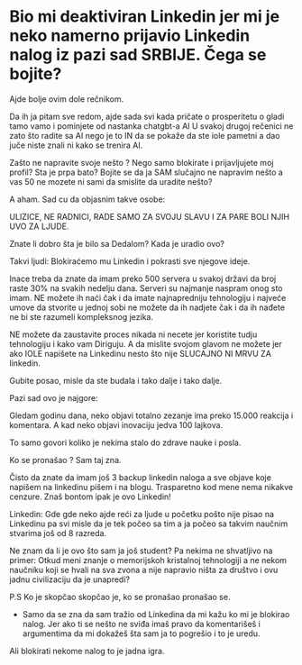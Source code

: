# Bio mi deaktiviran Linkedin jer mi je neko namerno prijavio Linkedin nalog iz pazi sad SRBIJE. Čega se bojite?

Ajde bolje ovim dole rečnikom.

Da ih ja pitam sve redom, ajde sada svi kada pričate o prosperitetu o gladi tamo vamo i pominjete od nastanka chatgbt-a AI U svakoj drugoj rečenici ne zato što radite sa AI nego je to IN da se pokaže da ste iole pametni a dao juče niste znali ni kako se trenira AI.

Zašto ne napravite svoje nešto ? Nego samo blokirate i prijavljujete moj profil? Sta je prpa bato? Bojite se da ja SAM slučajno ne napravim nešto a vas 50 ne mozete ni sami da smislite da uradite nešto?

A aham. Sad cu da objasnim takve osobe:

ULIZICE, NE RADNICI, RADE SAMO ZA SVOJU SLAVU I ZA PARE BOLI NJIH UVO ZA LJUDE.

Znate li dobro šta je bilo sa Dedalom? Kada je uradio ovo?

Takvi ljudi: Blokiraćemo mu Linkedin i pokrasti sve njegove ideje.

Inace treba da znate da imam preko 500 servera u svakoj državi da broj raste 30% na svakih nedelju dana. Serveri su najmanje naspram onog sto imam. NE možete ih naći čak i da imate najnapredniju tehnologiju i najveće umove da stvorite u jednoj sobi ne možete da ih nadjete čak i da ih nađete ne bi ste razumeli kompleksnog jezika.

NE možete da zaustavite proces nikada ni necete jer koristite tudju tehnologiju i kako vam Diriguju. A da mislite svojom glavom ne možete jer ako IOLE napišete na Linkedinu nesto što nije SLUCAJNO NI MRVU ZA linkedin.

Gubite posao, misle da ste budala i tako dalje i tako dalje.

Pazi sad ovo je najgore:

Gledam godinu dana, neko objavi totalno zezanje ima preko 15.000 reakcija i komentara.
A kad neko objavi inovaciju jedva 100 lajkova.

To samo govori koliko je nekima stalo do zdrave nauke i posla.

Ko se pronašao ? Sam taj zna.

Čisto da znate da imam još 3 backup linkedin naloga a sve objave koje napišem na linkedinu pišem i na blogu. Trasparetno kod mene nema nikakve cenzure. Znaš bontom ipak je ovo Linkedin!

Linkedin: Gde gde neko ajde reći za ljude u početku pošto nije pisao na Linkedinu pa svi misle da je tek počeo sa tim a ja počeo sa takvim naučnim stvarima još od 8 razreda.

Ne znam da li je ovo što sam ja još student? Pa nekima ne shvatljivo na primer: Otkud meni znanje o memorijskoh kristalnoj tehnologiji a ne nekom naučniku koji se hvali na sva zvona a nije napravio ništa za društvo i ovu jadnu civilizaciju da je unapredi?

P.S Ko je skopčao skopčao je, ko se pronašao pronašao se.

- Samo da se zna da sam tražio od Linkedina da mi kažu ko mi je blokirao nalog. Jer ako ti se nešto ne sviđa imaš pravo da komentarišeš i argumentima da mi dokažeš šta sam ja to pogrešio i to je uredu.

Ali blokirati nekome nalog to je jadna igra.
